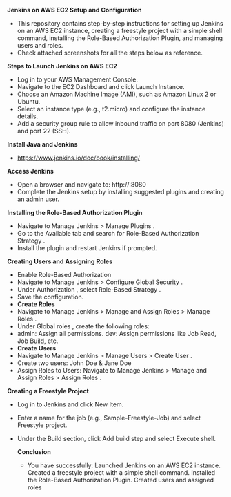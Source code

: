 **Jenkins on AWS EC2 Setup and Configuration**
 - This repository contains step-by-step instructions for setting up Jenkins on an AWS EC2 instance, creating a freestyle project with a simple shell command, installing the Role-Based Authorization Plugin, and managing users and roles.
 - Check attached screenshots for all the steps below as reference.

**Steps to Launch Jenkins on AWS EC2**
 - Log in to your AWS Management Console.
 - Navigate to the EC2 Dashboard and click Launch Instance.
 - Choose an Amazon Machine Image (AMI), such as Amazon Linux 2 or Ubuntu.
 - Select an instance type (e.g., t2.micro) and configure the instance details.
 - Add a security group rule to allow inbound traffic on port 8080 (Jenkins) and port 22 (SSH).

**Install Java and Jenkins**
 - https://www.jenkins.io/doc/book/installing/

**Access Jenkins**
 - Open a browser and navigate to: http://<public-ip-address>:8080
 - Complete the Jenkins setup by installing suggested plugins and creating an admin user.

**Installing the Role-Based Authorization Plugin**
 - Navigate to Manage Jenkins > Manage Plugins .
 - Go to the Available tab and search for Role-Based Authorization Strategy .
 - Install the plugin and restart Jenkins if prompted.

**Creating Users and Assigning Roles**
 - Enable Role-Based Authorization
 - Navigate to Manage Jenkins > Configure Global Security .
 - Under Authorization , select Role-Based Strategy .
 - Save the configuration.
 - **Create Roles**
 - Navigate to Manage Jenkins > Manage and Assign Roles > Manage Roles .
 - Under Global roles , create the following roles:
 - admin: Assign all permissions. dev: Assign permissions like Job Read, Job Build, etc.
 - **Create Users**
 - Navigate to Manage Jenkins > Manage Users > Create User .
 - Create two users: John Doe & Jane Doe
 - Assign Roles to Users: Navigate to Manage Jenkins > Manage and Assign Roles > Assign Roles .

**Creating a Freestyle Project**
 - Log in to Jenkins and click New Item.
 - Enter a name for the job (e.g., Sample-Freestyle-Job) and select Freestyle project.
 - Under the Build section, click Add build step and select Execute shell.

   **Conclusion**
   - You have successfully:
Launched Jenkins on an AWS EC2 instance.
Created a freestyle project with a simple shell command.
Installed the Role-Based Authorization Plugin.
Created users and assigned roles
